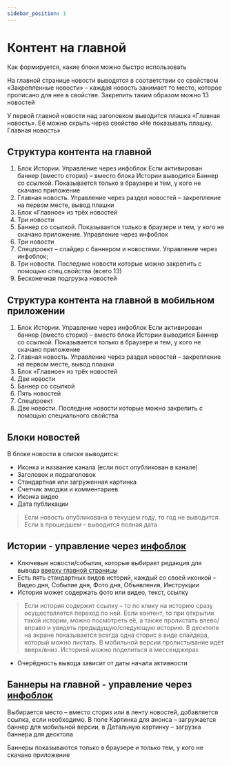 ```yaml
---
sidebar_position: 1
---
```


# Контент на главной

Как формируется, какие блоки можно быстро использовать

На главной странице новости выводятся в соответствии со свойством «Закрепленные новости» – каждая новость занимает то место, которое прописано для нее в свойстве. Закрепить таким образом можно 13 новостей

У первой главной новости над заголовком выводится плашка «Главная новость». Её можно скрыть через свойство «Не показывать плашку. Главная новость»

## Структура контента на главной

1. Блок Истории. Управление через инфоблок
Если активирован баннер (вместо сториз) – вместо блока Истории выводится Баннер со ссылкой. Показывается только в браузере и тем, у кого не скачано приложение
2. Главная новость. Управление через раздел новостей – закрепление на первом месте, вывод плашки
3. Блок «Главное» из трёх новостей
4. Три новости
5. Баннер со ссылкой. Показывается только в браузере и тем, у кого не скачано приложение. Управление через инфоблок
6. Три новости
7. Спецпроект – слайдер с баннером и новостями. Управление через инфоблок;
8. Три новости. Последние новости которые можно закрепить с помощью спец.свойства (всего 13)
9. Бесконечная подгрузка новостей

## Структура контента на главной в мобильном приложении

1. Блок Истории. Управление через инфоблок
Если активирован баннер (вместо сториз) – вместо блока Истории выводится Баннер со ссылкой. Показывается только в браузере и тем, у кого не скачано приложение
2. Главная новость. Управление через раздел новостей – закрепление на первом месте, вывод плашки
3. Блок «Главное» из трёх новостей
4. Две новости
5. Баннер со ссылкой
6. Пять новостей
7. Спецпроект
8. Две новости. Последние новости которые можно закрепить с помощью специального свойства

## Блоки новостей

В блоке новости в списке выводится:

* Иконка и название канала (если пост опубликован в канале)
* Заголовок и подзаголовок
* Стандартная или загруженная картинка
* Счетчик эмоджи и комментариев
* Иконка видео
* Дата публикации

> Если новость опубликована в текущем году, то год не выводится. Если в прошедшем – выводится полная дата

## Истории - управление через [инфоблок](https://lenta.gazprom-neft.ru/bitrix/admin/iblock_element_admin.php?IBLOCK_ID=32&type=Content&lang=ru&find_el_y=Y)

* Ключевые новости/события, которые выбирает редакция для вывода [вверху главной страницы](https://skr.sh/sCYlbe5liuu)
* Есть пять стандартных видов историй, каждый со своей иконкой – Видео дня, Событие дня, Фото дня, Объявления, Инструкции
* История может содержать фото или видео, текст, ссылку

> Если история содержит ссылку – то по клику на историю сразу осуществляется переход по ней. Если контент, то при открытии такой истории, можно посмотреть её, а также пролистать влево/вправо и увидеть предыдущую/следующую историю. В десктопе на экране показывается всегда одна сторис в виде слайдера, который можно листать. В мобильной версии пролистывание идёт вверх/вниз. Историей можно поделиться в мессенджерах

* Очерёдность вывода зависит от даты начала активности

## Баннеры на главной - управление через [инфоблок](https://lenta.gazprom-neft.ru/bitrix/admin/iblock_element_admin.php?IBLOCK_ID=35&type=Content&lang=ru&find_section_section=0&SECTION_ID=0&apply_filter=Y)

Выбирается место – вместо сториз или в ленту новостей, добавляется ссылка, если необходимо. В поле Картинка для анонса – загружается баннер для мобильной версии, в Детальную картинку – загрузка баннера для десктопа

Баннеры показываются только в браузере и только тем, у кого не скачано приложение
